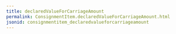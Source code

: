 ```yaml
---
title: declaredValueForCarriageAmount
permalink: ConsignmentItem.declaredValueForCarriageAmount.html
jsonid: consignmentitem_declaredvalueforcarriageamount
---
```

